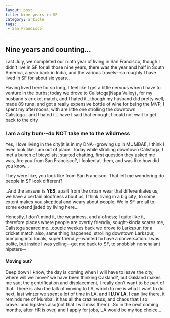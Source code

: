 ```yaml
---
layout: post
title: Nine years in SF
category: article
tags:
 - San Francisco
---
```



<!-- <!DOCTYPE html> -->
<html lang="en">
<head>
<meta charset="UTF-8">
<title>Nine years in San Francisco</title>
</head>
<body>
  <h2>Nine years and counting...</h2>
  <p>Last July, we completed our ninth year of living in San Francisco, though I didn't live in SF for all those nine years, there was the year and half in South America, a year back in India, and the various travels--so roughly I have lived in SF for about six years..</p>
  <p>Having lived here for so long, I feel like I get a little nervous when I have to venture in the burbs; today we drove to Calistoga(Napa Valley), for my husband's cricket match, and I hated it...though my husband did pretty well, made 89 runs, and got a really expensive bottle of wine for being the MVP, I spent my afternoons, with are little one strolling the downtown Calistoga...and I hated it...have I said that enough, I could not wait to get back to the city</p>
  <h3>I am a city bum--do NOT take me to the wildrness</h3>
  <p>Yes, I love living in the city(it is in my DNA--growing up in MUMBAI), I think I even look like I am out of place. Today while strolling downtown Calistoga, I met a bunch of bicyclists, started chatting, first question they asked me was, Are you from San Francisco?, I looked at them, and was like how did you know...</p>
  <p>They were like, you look like from San Francisco. That left me wondering do people in SF look different?</p>
  <p>..And the answer is <strong>YES</strong>, apart from the urban wear that differentiates us, we have a certain aloofness about us, I think living in a big city, to some extent makes you skeptical and weary about people. We in SF are all to some extend jaded by living here...</p>
  <p>Honestly, I don't mind it, the weariness, and alofness; I quite like it, therefore places where people are overtly friendly, sought-kinda scares me, Calistoga scared me...couple weekes back we drove to Larkspur, for a cricket match also, same thing happened, strolling downtown Larkspur, bumping into locals, super friendly--wanted to have a conversation. I was polite, but inside I was yelling--get me back to SF, to snobbish nonchalant hipsters--</p>
  <h4>Moving out?</h4>
  <p>Deep down I know, the day is coming when I will have to leave the city, where will we move? we have been thinking Oakland?, but Oakland makes me sad, the gentrification and displacement, I really don't want to be part of that. There is also the talk of moving to LA, which to me is what I want to do next, last winter we spent a lot of time in LA, and <strong>I LUV LA</strong>, I can live there, it reminds me of Mumbai, it has all the crazinesss, and chaos that I so crave...and hipsters also(not that I will miss them)...So in the next coming months, after HR is over, and I apply for jobs, LA would be my top choice...</p>	
</body>
</html>
